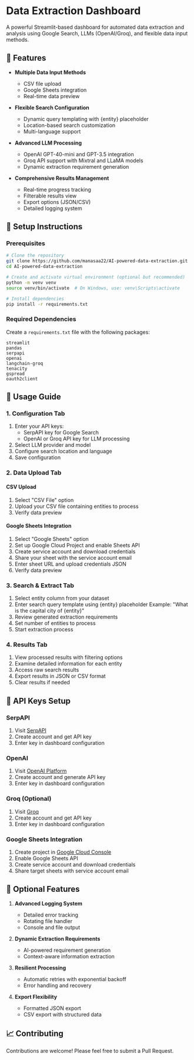 # Data Extraction Dashboard

A powerful Streamlit-based dashboard for automated data extraction and analysis using Google Search, LLMs (OpenAI/Groq), and flexible data input methods.

## 🌟 Features

- **Multiple Data Input Methods**
  - CSV file upload
  - Google Sheets integration
  - Real-time data preview

- **Flexible Search Configuration**
  - Dynamic query templating with {entity} placeholder
  - Location-based search customization
  - Multi-language support

- **Advanced LLM Processing**
  - OpenAI GPT-40-mini and GPT-3.5 integration
  - Groq API support with Mixtral and LLaMA models
  - Dynamic extraction requirement generation

- **Comprehensive Results Management**
  - Real-time progress tracking
  - Filterable results view
  - Export options (JSON/CSV)
  - Detailed logging system

## 🚀 Setup Instructions

### Prerequisites

```bash
# Clone the repository
git clone https://github.com/manasaa22/AI-powered-data-extraction.git
cd AI-powered-data-extraction

# Create and activate virtual environment (optional but recommended)
python -m venv venv
source venv/bin/activate  # On Windows, use: venv\Scripts\activate

# Install dependencies
pip install -r requirements.txt
```

### Required Dependencies

Create a `requirements.txt` file with the following packages:

```
streamlit
pandas
serpapi
openai
langchain-groq
tenacity
gspread
oauth2client
```

## 🎯 Usage Guide

### 1. Configuration Tab

1. Enter your API keys:
   - SerpAPI key for Google Search
   - OpenAI or Groq API key for LLM processing
2. Select LLM provider and model
3. Configure search location and language
4. Save configuration

### 2. Data Upload Tab

#### CSV Upload
1. Select "CSV File" option
2. Upload your CSV file containing entities to process
3. Verify data preview

#### Google Sheets Integration
1. Select "Google Sheets" option
2. Set up Google Cloud Project and enable Sheets API
3. Create service account and download credentials
4. Share your sheet with the service account email
5. Enter sheet URL and upload credentials JSON
6. Verify data preview

### 3. Search & Extract Tab

1. Select entity column from your dataset
2. Enter search query template using {entity} placeholder
   Example: "What is the capital city of {entity}"
3. Review generated extraction requirements
4. Set number of entities to process
5. Start extraction process

### 4. Results Tab

1. View processed results with filtering options
2. Examine detailed information for each entity
3. Access raw search results
4. Export results in JSON or CSV format
5. Clear results if needed

## 🔑 API Keys Setup

### SerpAPI
1. Visit [SerpAPI](https://serpapi.com/)
2. Create account and get API key
3. Enter key in dashboard configuration

### OpenAI
1. Visit [OpenAI Platform](https://platform.openai.com/)
2. Create account and generate API key
3. Enter key in dashboard configuration

### Groq (Optional)
1. Visit [Groq](https://console.groq.com/)
2. Create account and get API key
3. Enter key in dashboard configuration

### Google Sheets Integration
1. Create project in [Google Cloud Console](https://console.cloud.google.com/)
2. Enable Google Sheets API
3. Create service account and download credentials
4. Share target sheets with service account email

## 📝 Optional Features

1. **Advanced Logging System**
   - Detailed error tracking
   - Rotating file handler
   - Console and file output

2. **Dynamic Extraction Requirements**
   - AI-powered requirement generation
   - Context-aware information extraction

3. **Resilient Processing**
   - Automatic retries with exponential backoff
   - Error handling and recovery

4. **Export Flexibility**
   - Formatted JSON export
   - CSV export with structured data

## 📈 Contributing

Contributions are welcome! Please feel free to submit a Pull Request.

